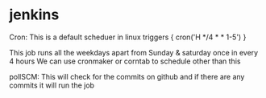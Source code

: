 # jenkins

Cron: This is a default scheduer in linux
triggers { cron('H */4 * * 1-5') }

This job runs all the weekdays apart from Sunday & saturday once in every 4 hours
We can use cronmaker or corntab to schedule other than this

pollSCM: This will check for the commits on github and if there are any commits it will run the job
